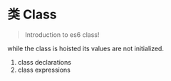 # 类 Class

> Introduction to es6 class!

while the class is hoisted its values are not initialized.

1. class declarations
2. class expressions